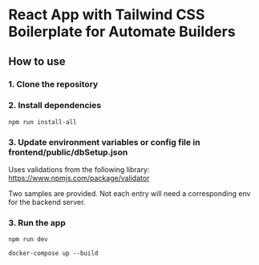 # React App with Tailwind CSS Boilerplate for Automate Builders

## How to use

### 1. Clone the repository
### 2. Install dependencies
```
npm run install-all
```
### 3. Update environment variables or config file in frontend/public/dbSetup.json

Uses validations from the following library: https://www.npmjs.com/package/validator

Two samples are provided. Not each entry will need a corresponding env for the backend server.

### 3. Run the app
```
npm run dev
```

```
docker-compose up --build
```